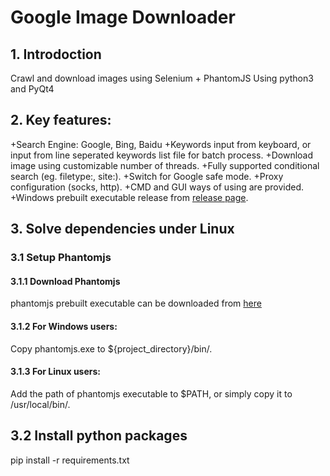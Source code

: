 # Google Image Downloader

## 1. Introdoction

Crawl and download images using Selenium + PhantomJS
Using python3 and PyQt4

## 2. Key features:
+Search Engine: Google, Bing, Baidu
+Keywords input from keyboard, or input from line seperated keywords list file for batch process.
+Download image using customizable number of threads.
+Fully supported conditional search (eg. filetype:, site:).
+Switch for Google safe mode.
+Proxy configuration (socks, http).
+CMD and GUI ways of using are provided.
+Windows prebuilt executable release from [release page](https://github.com/sczhengyabin/Google-Image-Downloader/releases).

## 3. Solve dependencies under Linux

### 3.1 Setup Phantomjs
#### 3.1.1 Download Phantomjs
phantomjs prebuilt executable can be downloaded from [here](https://bitbucket.org/ariya/phantomjs/downloads)

#### 3.1.2 For Windows users:
Copy phantomjs.exe to ${project_directory}/bin/.

#### 3.1.3 For Linux users:
Add the path of phantomjs executable to $PATH, or simply copy it to /usr/local/bin/.

## 3.2 Install python packages
pip install -r requirements.txt
